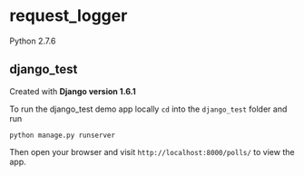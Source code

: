 # request_logger
Python 2.7.6  

## django_test
Created with **Django version 1.6.1**

To run the django_test demo app locally `cd` into the `django_test` folder and run 
```
python manage.py runserver
```
Then open your browser and visit `http://localhost:8000/polls/` to view the app. 
